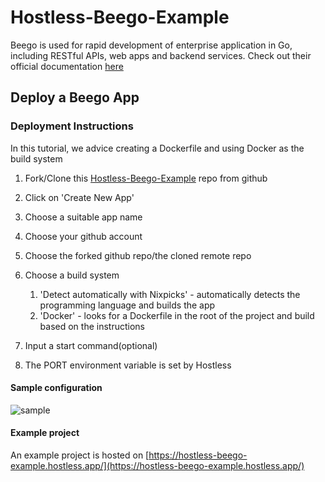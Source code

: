 # Hostless-Beego-Example

Beego is used for rapid development of enterprise application in Go, including RESTful APIs, web apps and backend services. Check out their official documentation [here](https://doc.meoying.com/en-US/beego/developing/bee/#installing-bee-tool)

## Deploy a Beego App

### Deployment Instructions

In this tutorial, we advice creating a Dockerfile and using Docker as the build system

1. Fork/Clone this [Hostless-Beego-Example](https://github.com/Hostless-Examples/Hostless-Beego-Example.git) repo from github
2. Click on 'Create New App'
3. Choose a suitable app name
4. Choose your github account
5. Choose the forked github repo/the cloned remote repo
6. Choose a build system

    1. 'Detect automatically with Nixpicks' - automatically detects the programming language and builds the app
    2. 'Docker' - looks for a Dockerfile in the root of the project and build based on the instructions

7. Input a start command(optional)
8. The PORT environment variable is set by Hostless

#### Sample configuration
![sample](https://res.cloudinary.com/do58rrxug/image/upload/v1714681372/Screenshot_2024-05-02_at_21.22.32_rziqun.png)

#### Example project
An example project is hosted on [https://hostless-beego-example.hostless.app/](https://hostless-beego-example.hostless.app/)

